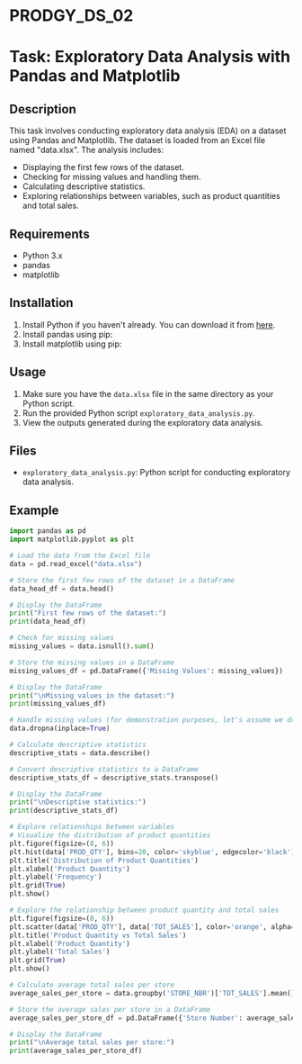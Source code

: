 # PRODGY_DS_02

# Task: Exploratory Data Analysis with Pandas and Matplotlib

## Description
This task involves conducting exploratory data analysis (EDA) on a dataset using Pandas and Matplotlib. The dataset is loaded from an Excel file named "data.xlsx". The analysis includes:
- Displaying the first few rows of the dataset.
- Checking for missing values and handling them.
- Calculating descriptive statistics.
- Exploring relationships between variables, such as product quantities and total sales.

## Requirements
- Python 3.x
- pandas
- matplotlib

## Installation
1. Install Python if you haven't already. You can download it from [here](https://www.python.org/downloads/).
2. Install pandas using pip:
3. Install matplotlib using pip:


## Usage
1. Make sure you have the `data.xlsx` file in the same directory as your Python script.
2. Run the provided Python script `exploratory_data_analysis.py`.
3. View the outputs generated during the exploratory data analysis.

## Files
- `exploratory_data_analysis.py`: Python script for conducting exploratory data analysis.

## Example
```python
import pandas as pd
import matplotlib.pyplot as plt

# Load the data from the Excel file
data = pd.read_excel("data.xlsx")

# Store the first few rows of the dataset in a DataFrame
data_head_df = data.head()

# Display the DataFrame
print("First few rows of the dataset:")
print(data_head_df)

# Check for missing values
missing_values = data.isnull().sum()

# Store the missing values in a DataFrame
missing_values_df = pd.DataFrame({'Missing Values': missing_values})

# Display the DataFrame
print("\nMissing values in the dataset:")
print(missing_values_df)

# Handle missing values (for demonstration purposes, let's assume we drop rows with any missing values)
data.dropna(inplace=True)

# Calculate descriptive statistics
descriptive_stats = data.describe()

# Convert descriptive statistics to a DataFrame
descriptive_stats_df = descriptive_stats.transpose()

# Display the DataFrame
print("\nDescriptive statistics:")
print(descriptive_stats_df)

# Explore relationships between variables
# Visualize the distribution of product quantities
plt.figure(figsize=(8, 6))
plt.hist(data['PROD_QTY'], bins=20, color='skyblue', edgecolor='black')
plt.title('Distribution of Product Quantities')
plt.xlabel('Product Quantity')
plt.ylabel('Frequency')
plt.grid(True)
plt.show()

# Explore the relationship between product quantity and total sales
plt.figure(figsize=(8, 6))
plt.scatter(data['PROD_QTY'], data['TOT_SALES'], color='orange', alpha=0.5)
plt.title('Product Quantity vs Total Sales')
plt.xlabel('Product Quantity')
plt.ylabel('Total Sales')
plt.grid(True)
plt.show()

# Calculate average total sales per store
average_sales_per_store = data.groupby('STORE_NBR')['TOT_SALES'].mean()

# Store the average sales per store in a DataFrame
average_sales_per_store_df = pd.DataFrame({'Store Number': average_sales_per_store.index, 'Average Total Sales': average_sales_per_store.values})

# Display the DataFrame
print("\nAverage total sales per store:")
print(average_sales_per_store_df)
